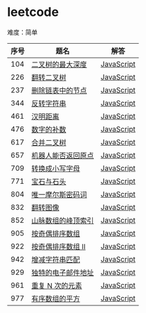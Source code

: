 # leetcode

难度：简单

| 序号 | 题名 | 解答 |
|----|------|-----|
| 104 | [二叉树的最大深度](https://leetcode-cn.com/problems/maximum-depth-of-binary-tree/description/) | [JavaScript](https://github.com/cobish/leetcode/blob/master/src/104.maximum-depth-of-binary-tree.js) |
| 226 | [翻转二叉树](https://leetcode-cn.com/problems/invert-binary-tree/description/) | [JavaScript](https://github.com/cobish/leetcode/blob/master/src/226.invert-binary-tree.js) |
|237|[删除链表中的节点](https://leetcode-cn.com/problems/delete-node-in-a-linked-list/)|[JavaScript](https://github.com/cobish/leetcode/issues/6)|
| 344 | [反转字符串](https://leetcode-cn.com/problems/reverse-string/description/) | [JavaScript](https://github.com/cobish/leetcode/blob/master/src/344.reverse-string.js) |
|461|[汉明距离](https://leetcode-cn.com/problems/hamming-distance/description/)|[JavaScript](https://github.com/cobish/leetcode/blob/master/src/461.hamming-distance.js)|
|476|[数字的补数](https://leetcode-cn.com/problems/number-complement/description/)|[JavaScript](https://github.com/cobish/leetcode/blob/master/src/476.number-complement.js)|
|617|[合并二叉树](https://leetcode-cn.com/problems/merge-two-binary-trees/description/)|[JavaScript](https://github.com/cobish/leetcode/blob/master/src/617.merge-two-binary-trees.js)|
|657|[机器人能否返回原点](https://leetcode-cn.com/problems/robot-return-to-origin/description/)|[JavaScript](https://github.com/cobish/leetcode/blob/master/src/657.robot-return-to-origin.js)|
|709|[转换成小写字母](https://leetcode-cn.com/problems/to-lower-case/description/)|[JavaScript](https://github.com/cobish/leetcode/issues/2)|
|771|[宝石与石头](https://leetcode-cn.com/problems/jewels-and-stones/description/)|[JavaScript](https://github.com/cobish/leetcode/issues/1)|
|804|[唯一摩尔斯密码词](https://leetcode-cn.com/problems/unique-morse-code-words/description/)|[JavaScript](https://github.com/cobish/leetcode/blob/master/src/804.unique-morse-code-words.js)|
|832|[翻转图像](https://leetcode-cn.com/problems/flipping-an-image/description/)|[JavaScript](https://github.com/cobish/leetcode/blob/master/src/832.flipping-an-image.js)|
|852|[山脉数组的峰顶索引](https://leetcode-cn.com/problems/peak-index-in-a-mountain-array/description/)|[JavaScript](https://github.com/cobish/leetcode/blob/master/src/852.peak-index-in-a-mountain-array.js)|
|905|[按奇偶排序数组](https://leetcode-cn.com/problems/sort-array-by-parity/description/)|[JavaScript](https://github.com/cobish/leetcode/blob/master/src/905.sort-array-by-parity.js)|
|922|[按奇偶排序数组 II](https://leetcode-cn.com/problems/sort-array-by-parity-ii/description/)|[JavaScript](https://github.com/cobish/leetcode/blob/master/src/922.sort-array-by-parity-ii.js)|
|942|[增减字符串匹配](https://leetcode-cn.com/problems/di-string-match/)|[JavaScript](https://github.com/cobish/leetcode/issues/3)|
|929|[独特的电子邮件地址](https://leetcode-cn.com/problems/unique-email-addresses/description/)|[JavaScript](https://github.com/cobish/leetcode/blob/master/src/929.unique-email-addresses.js)|
|961|[重复 N 次的元素](https://leetcode-cn.com/problems/n-repeated-element-in-size-2n-array/)|[JavaScript](https://github.com/cobish/leetcode/issues/4)|
|977|[有序数组的平方](https://leetcode-cn.com/problems/squares-of-a-sorted-array/)|[JavaScript](https://github.com/cobish/leetcode/issues/5)|
